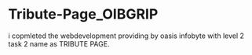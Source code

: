 # Tribute-Page_OIBGRIP
i copmleted the webdevelopment providing by oasis infobyte with level 2 task 2 name as TRIBUTE PAGE.
